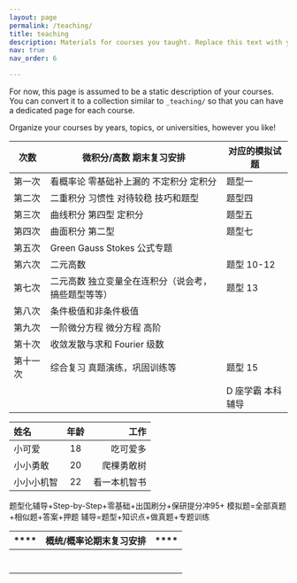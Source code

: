 ```yaml
---
layout: page
permalink: /teaching/
title: teaching
description: Materials for courses you taught. Replace this text with your description.
nav: true
nav_order: 6

---
```


For now, this page is assumed to be a static description of your courses. You can convert it to a collection similar to `_teaching/` so that you can have a dedicated page for each course.

Organize your courses by years, topics, or universities, however you like!





| 次数 | 微积分/高数 期末复习安排 | 对应的模拟试题 | 
| --- | --- | --- |
| 第一次 | 看概率论 零基础补上漏的 不定积分 定积分 | 题型一 | 我都有自己的安排和想法。不一定按照教科书来，短期靠集中训练。 |
| 第二次 | 二重积分 习惯性 对待较稳  技巧和题型 | 题型四 | |
| 第三次 | 曲线积分 第四型 定积分 | 题型五 | |
| 第四次 | 曲面积分 第二型 | 题型七 | 仅教一个数学的专业 |
| 第五次 | Green Gauss Stokes 公式专题 | | |
| 第六次 | 二元高数 | 题型 10-12 | |
| 第七次 | 二元高数 独立变量全在连积分（说会考，搞些题型等等） | 题型 13 | 核心知识、考前三年考、搞些题型等等 |
| 第八次 | 条件极值和非条件极值 | | |
| 第九次 | 一阶微分方程 微分方程 高阶 | | |
| 第十次 | 收敛发散与求和 Fourier 级数 | | |
| 第十一次 | 综合复习 真题演练，巩固训练等 | 题型 15 | |
| | | D 座学霸 本科辅导 |



| 姓名   | 年龄 |     工作 |
| :----- | :--: | -------: |
| 小可爱 |  18  | 吃可爱多 |
| 小小勇敢 |  20  | 爬棵勇敢树 |
| 小小小机智 |  22  | 看一本机智书 |


题型化辅导+Step-by-Step+零基础+出国刷分+保研提分冲95+
模拟题=全部真题+相似题+答案+押题
辅导=题型+知识点+做真题+专题训练


| **** | 概统/概率论期末复习安排 | **** |
|:----:|:----:|:----:|
|      |      |      |
|      |      |      |
|      |      |      |
|      |      |      |
|      |      |      |
|      |      |      |
|      |      |      |



